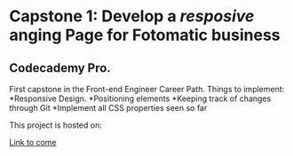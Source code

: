 # Capstone 1: Develop a _resposive_ anging Page for Fotomatic business

## Codecademy Pro.

First capstone in the Front-end Engineer Career Path.
Things to implement:
*Responsive Design.
*Positioning elements
*Keeping track of changes through Git
*Implement all CSS properties seen so far

This project is hosted on:

[Link to come](https://youtube.com)